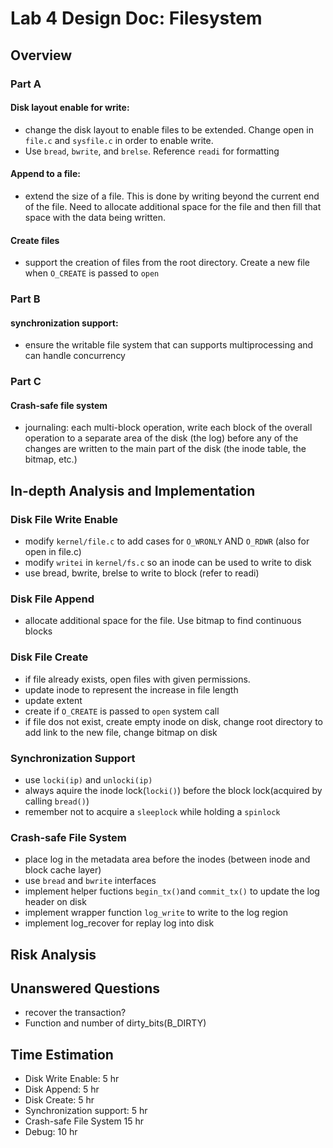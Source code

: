 # Lab 4 Design Doc: Filesystem

## Overview

### Part A 
#### Disk layout enable for write: 
- change the disk layout to enable files to be extended. Change open in `file.c` and `sysfile.c` in order to enable write.
- Use `bread`, `bwrite`, and `brelse`. Reference `readi` for formatting

#### Append to a file: 
- extend the size of a file. This is done by writing beyond the current end of the file. Need to allocate additional space for the file and then fill that space with the data being written.

#### Create files
- support the creation of files from the root directory. Create a new file when `O_CREATE` is passed to `open`

### Part B
#### synchronization support:
- ensure the writable file system that can supports multiprocessing and can handle concurrency

### Part C
#### Crash-safe file system
- journaling: each multi-block operation, write each block of the overall operation to a separate area of the disk (the log) before any of the changes are written to the main part of the disk (the inode table, the bitmap, etc.)

## In-depth Analysis and Implementation

### Disk File Write Enable  
- modify `kernel/file.c` to add cases for `O_WRONLY` AND `O_RDWR` (also for open in file.c)
- modify `writei` in `kernel/fs.c` so an inode can be used to write to disk
- use bread, bwrite, brelse to write to block (refer to readi)

### Disk File Append
- allocate additional space for the file. Use bitmap to find continuous blocks

### Disk File Create
- if file already exists, open files with given permissions. 
- update inode to represent the increase in file length
- update extent
- create if `O_CREATE` is passed to `open` system call
- if file dos not exist, create empty inode on disk, change root directory to add link to the new file, change bitmap on disk

### Synchronization Support
- use `locki(ip)` and `unlocki(ip)`
- always aquire the inode lock(`locki()`) before the block lock(acquired by calling `bread()`)
- remember not to acquire a `sleeplock` while holding a `spinlock`

### Crash-safe File System
- place log in the metadata area before the inodes (between inode and block cache layer) 
- use `bread` and `bwrite` interfaces
- implement helper fuctions `begin_tx()`and `commit_tx()` to update the log header on disk
- implement wrapper function `log_write` to write to the log region
- implement log_recover for replay log into disk

## Risk Analysis

## Unanswered Questions
- recover the transaction?
- Function and number of dirty_bits(B_DIRTY)
## Time Estimation

- Disk Write Enable:               5 hr
- Disk Append:                     5 hr
- Disk Create:                     5 hr
- Synchronization support:         5 hr
- Crash-safe File System           15 hr
- Debug:                           10 hr
